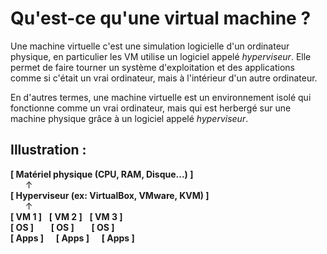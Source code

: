 # Qu'est-ce qu'une virtual machine ?

Une machine virtuelle c'est une simulation logicielle d'un ordinateur physique, en particulier les VM utilise un logiciel appelé _hyperviseur_. Elle permet de faire tourner un système d'exploitation et des applications comme si c'était un vrai ordinateur, mais à l'intérieur d'un autre ordinateur.

En d'autres termes, une machine virtuelle est un environnement isolé qui fonctionne comme un vrai ordinateur, mais qui est herbergé sur une machine physique grâce à un logiciel appelé _hyperviseur_.

## Illustration :

**[ Matériel physique (CPU, RAM, Disque...) ]**  
&nbsp; &nbsp; &nbsp; ↑  
**[ Hyperviseur (ex: VirtualBox, VMware, KVM) ]**  
&nbsp; &nbsp; &nbsp; ↑  
**[ VM 1 ]** &nbsp; **[ VM 2 ]** &nbsp; **[ VM 3 ]**  
**[ OS ]** &nbsp; &nbsp; &nbsp; **[ OS ]** &nbsp; &nbsp; &nbsp; **[ OS ]**  
**[ Apps ]** &nbsp; &nbsp; **[ Apps ]** &nbsp; &nbsp; **[ Apps ]**

